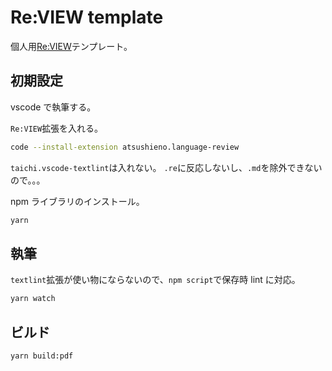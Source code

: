 # Re:VIEW template

個人用[Re:VIEW](https://github.com/kmuto/review)テンプレート。

## 初期設定

vscode で執筆する。

`Re:VIEW`拡張を入れる。

```sh
code --install-extension atsushieno.language-review
```

`taichi.vscode-textlint`は入れない。
`.re`に反応しないし、`.md`を除外できないので。。。

npm ライブラリのインストール。

```sh
yarn
```

## 執筆

`textlint`拡張が使い物にならないので、`npm script`で保存時 lint に対応。

```sh
yarn watch
```

## ビルド

```sh
yarn build:pdf
```
